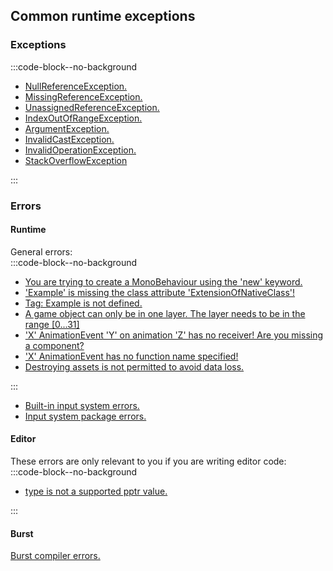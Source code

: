 ## Common runtime exceptions

### Exceptions

:::code-block--no-background
- [NullReferenceException.](Runtime%20Exceptions/NullReferenceException.md)
- [MissingReferenceException.](Runtime%20Exceptions/MissingReferenceException.md)
- [UnassignedReferenceException.](Runtime%20Exceptions/UnassignedReferenceException.md)
- [IndexOutOfRangeException.](Runtime%20Exceptions/IndexOutOfRangeException.md)
- [ArgumentException.](Runtime%20Exceptions/ArgumentException.md)
- [InvalidCastException.](Runtime%20Exceptions/InvalidCastException.md)
- [InvalidOperationException.](Runtime%20Exceptions/InvalidOperationException.md)
- [StackOverflowException](Runtime%20Exceptions/StackOverflowException.md)

:::

### Errors
#### Runtime
General errors:  
:::code-block--no-background
- [You are trying to create a MonoBehaviour using the 'new' keyword.](Runtime%20Errors/MonoBehaviourNew.md)
- ['Example' is missing the class attribute 'ExtensionOfNativeClass'!](../Scripts/Loading%20Issues.md)
- [Tag: Example is not defined.](Runtime%20Errors/Undefined%20Tag.md)
- [A game object can only be in one layer. The layer needs to be in the range [0...31]](Runtime%20Errors/Undefined%20Layer.md)
- ['X' AnimationEvent 'Y' on animation 'Z' has no receiver! Are you missing a component?](../../Animation/Animation%20Event/Receivers.md)
- ['X' AnimationEvent has no function name specified!](../../Animation/Animation%20Event/Functions.md)
- [Destroying assets is not permitted to avoid data loss.](Runtime%20Errors/Destroying%20Assets.md)

:::  
- [Built-in input system errors.](../Input/Built-In%20Input.md)  
- [Input system package errors.](../Input/Input%20System/Errors.md)
 
#### Editor
These errors are only relevant to you if you are writing editor code:  
:::code-block--no-background
- [type is not a supported pptr value.](Runtime%20Errors/ObjectReferenceValue%20Error.md)

:::

#### Burst
[Burst compiler errors.](../Jobs%20And%20Burst/Burst%20Errors.md)